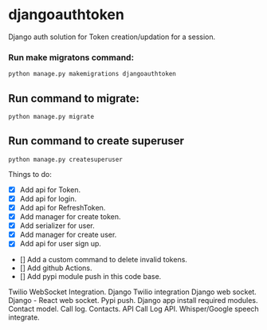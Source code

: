# djangoauthtoken
Django auth solution for Token creation/updation for a session.

### Run make migratons command:

```
python manage.py makemigrations djangoauthtoken
```

## Run command to migrate:

```
python manage.py migrate
```

## Run command to create superuser

```
python manage.py createsuperuser
```


Things to do:

- [X] Add api for Token.
- [X] Add api for login.
- [X] Add api for RefreshToken.
- [X] Add manager for create token.
- [X] Add serializer for user.
- [X] Add manager for create user.
- [X] Add api for user sign up.
- [] Add a custom command to delete invalid tokens.
- [] Add github Actions.
- [] Add pypi module push in this code base.


Twilio WebSocket Integration.
Django Twilio integration
Django web socket.
Django - React web socket.
Pypi push.
Django app install required modules.
Contact model.
Call log.
Contacts. API
Call Log API.
Whisper/Google speech integrate.